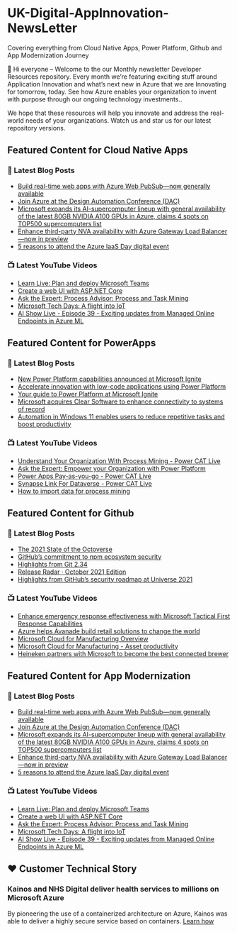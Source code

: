 # UK-Digital-AppInnovation-NewsLetter

Covering everything from Cloud Native Apps, Power Platform, Github and App Modernization Journey

👋 Hi everyone – Welcome to the our Monthly newsletter Developer Resources repository. Every month we’re featuring exciting stuff around Application Innovation and what’s next new in Azure that we are Innovating for tomorrow, today. See how Azure enables your organization to invent with purpose through our ongoing technology investments..


We hope that these resources will help you innovate and address the real-world needs of your organizations. Watch us and star us for our latest repository versions.

## Featured Content for Cloud Native Apps


### 📝 Latest Blog Posts

    
<!-- BLOGCNA:START -->
- [Build real-time web apps with Azure Web PubSub—now generally available ](https://azure.microsoft.com/blog/build-realtime-web-apps-with-azure-web-pubsub-now-generally-available/)
- [Join Azure at the Design Automation Conference (DAC)](https://azure.microsoft.com/blog/join-azure-at-the-design-automation-conference-dac/)
- [Microsoft expands its AI-supercomputer lineup with general availability of the latest 80GB NVIDIA A100 GPUs in Azure, claims 4 spots on TOP500 supercomputers list](https://azure.microsoft.com/blog/microsoft-expands-its-aisupercomputer-lineup-with-general-availability-of-the-latest-80gb-nvidia-a100-gpus-in-azure-claims/)
- [Enhance third-party NVA availability with Azure Gateway Load Balancer—now in preview](https://azure.microsoft.com/blog/enhance-thirdparty-nva-availability-with-azure-gateway-load-balancer-now-in-preview/)
- [5 reasons to attend the Azure IaaS Day digital event](https://azure.microsoft.com/blog/5-reasons-to-attend-the-azure-iaas-day-digital-event/)
<!-- BLOGCNA:END -->

### 📺 Latest YouTube Videos

 
<!-- YOUTUBECNA:START -->
- [Learn Live: Plan and deploy Microsoft Teams](https://www.youtube.com/watch?v=FbFpzMvzXmY)
- [Create a web UI with ASP.NET Core](https://www.youtube.com/watch?v=YnU1FckB2s4)
- [Ask the Expert: Process Advisor: Process and Task Mining](https://www.youtube.com/watch?v=W4af9ZwkhCM)
- [Microsoft Tech Days: A flight into IoT](https://www.youtube.com/watch?v=anbdKJC_eqQ)
- [AI Show Live - Episode 39 - Exciting updates from Managed Online Endpoints in Azure ML](https://www.youtube.com/watch?v=xIEEiXPLt4o)
<!-- YOUTUBECNA:END -->

##  Featured Content for PowerApps
### 📝 Latest Blog Posts
<!-- BLOGPOWER:START -->
- [New Power Platform capabilities announced at Microsoft Ignite](https://cloudblogs.microsoft.com/powerplatform/2021/11/02/new-power-platform-capabilities-announced-at-microsoft-ignite/)
- [Accelerate innovation with low-code applications using Power Platform](https://cloudblogs.microsoft.com/powerplatform/2021/11/02/accelerate-innovation-with-low-code-applications-using-power-platform/)
- [Your guide to Power Platform at Microsoft Ignite](https://cloudblogs.microsoft.com/powerplatform/2021/10/26/your-guide-to-power-platform-at-microsoft-ignite/)
- [Microsoft acquires Clear Software to enhance connectivity to systems of record](https://cloudblogs.microsoft.com/powerplatform/2021/10/22/microsoft-acquires-clear-software-to-enhance-connectivity-to-systems-of-record/)
- [Automation in Windows 11 enables users to reduce repetitive tasks and boost productivity](https://cloudblogs.microsoft.com/powerplatform/2021/10/04/automation-in-windows-11-enables-users-to-reduce-repetitive-tasks-and-boost-productivity/)
<!-- BLOGPOWER:END -->
 ### 📺 Latest YouTube Videos
    
<!-- YOUTUBEPOWER:START -->
- [Understand Your Organization With Process Mining - Power CAT Live](https://www.youtube.com/watch?v=VH1fdkUmJ3k)
- [Ask the Expert: Empower your Organization with Power Platform](https://www.youtube.com/watch?v=PGRYk1aebf0)
- [Power Apps Pay-as-you-go - Power CAT Live](https://www.youtube.com/watch?v=ZYkGRmhZXLg)
- [Synapse Link For Dataverse - Power CAT Live](https://www.youtube.com/watch?v=3SGt8eiZH-A)
- [How to import data for process mining](https://www.youtube.com/watch?v=R2KoxKfMaPw)
<!-- YOUTUBEPOWER:END -->

##  Featured Content for Github
### 📝 Latest Blog Posts
<!-- BLOGGITHUB:START -->
- [The 2021 State of the Octoverse](https://github.blog/2021-11-16-the-2021-state-of-the-octoverse/)
- [GitHub&#8217;s commitment to npm ecosystem security](https://github.blog/2021-11-15-githubs-commitment-to-npm-ecosystem-security/)
- [Highlights from Git 2.34](https://github.blog/2021-11-15-highlights-from-git-2-34/)
- [Release Radar · October 2021 Edition](https://github.blog/2021-11-12-release-radar-oct-2021/)
- [Highlights from GitHub&#8217;s security roadmap at Universe 2021](https://github.blog/2021-11-12-highlights-github-security-roadmap-universe-2021/)
<!-- BLOGGITHUB:END -->
### 📺 Latest YouTube Videos
<!-- YOUTUBEGITHUB:START -->
- [Enhance emergency response effectiveness with Microsoft Tactical First Response Capabilities](https://www.youtube.com/watch?v=f3PJq8sgtcA)
- [Azure helps Avanade build retail solutions to change the world](https://www.youtube.com/watch?v=nLifqPofyQo)
- [Microsoft Cloud for Manufacturing Overview](https://www.youtube.com/watch?v=sBFwo-QzaYo)
- [Microsoft Cloud for Manufacturing - Asset productivity](https://www.youtube.com/watch?v=qv1syj2Xxts)
- [Heineken partners with Microsoft to become the best connected brewer](https://www.youtube.com/watch?v=C6dq5bPGcNs)
<!-- YOUTUBEGITHUB:END -->
##  Featured Content for App Modernization
### 📝 Latest Blog Posts
<!-- BLOGAPPMOD:START -->
- [Build real-time web apps with Azure Web PubSub—now generally available ](https://azure.microsoft.com/blog/build-realtime-web-apps-with-azure-web-pubsub-now-generally-available/)
- [Join Azure at the Design Automation Conference (DAC)](https://azure.microsoft.com/blog/join-azure-at-the-design-automation-conference-dac/)
- [Microsoft expands its AI-supercomputer lineup with general availability of the latest 80GB NVIDIA A100 GPUs in Azure, claims 4 spots on TOP500 supercomputers list](https://azure.microsoft.com/blog/microsoft-expands-its-aisupercomputer-lineup-with-general-availability-of-the-latest-80gb-nvidia-a100-gpus-in-azure-claims/)
- [Enhance third-party NVA availability with Azure Gateway Load Balancer—now in preview](https://azure.microsoft.com/blog/enhance-thirdparty-nva-availability-with-azure-gateway-load-balancer-now-in-preview/)
- [5 reasons to attend the Azure IaaS Day digital event](https://azure.microsoft.com/blog/5-reasons-to-attend-the-azure-iaas-day-digital-event/)
<!-- BLOGAPPMOD:END -->
### 📺 Latest YouTube Videos
<!-- YOUTUBEAPPMOD:START -->
- [Learn Live: Plan and deploy Microsoft Teams](https://www.youtube.com/watch?v=FbFpzMvzXmY)
- [Create a web UI with ASP.NET Core](https://www.youtube.com/watch?v=YnU1FckB2s4)
- [Ask the Expert: Process Advisor: Process and Task Mining](https://www.youtube.com/watch?v=W4af9ZwkhCM)
- [Microsoft Tech Days: A flight into IoT](https://www.youtube.com/watch?v=anbdKJC_eqQ)
- [AI Show Live - Episode 39 - Exciting updates from Managed Online Endpoints in Azure ML](https://www.youtube.com/watch?v=xIEEiXPLt4o)
<!-- YOUTUBEAPPMOD:END -->


## ♥️ Customer Technical Story 

### Kainos and NHS Digital deliver health services to millions on Microsoft Azure

By pioneering the use of a containerized architecture on Azure, Kainos was able to deliver a highly secure service based on containers. [Learn how](https://customers.microsoft.com/en-us/story/1368348549535774520-kainos-and-nhs-digital-deliver-health-services-to-millions-on-microsoft-azure)

